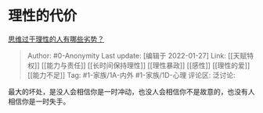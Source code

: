 # 理性的代价
[思维过于理性的人有哪些劣势？](https://www.zhihu.com/question/20274183/answer/496743761)

> Author: #0-Anonymity
> Last update: [编辑于 2022-01-27]
> Link: [[天赋特权]] [[能力与责任]] [[长时间保持理性]] [[理性暴政]] [[感性]] [[理性的爱]] [[能力不足]]
> Tag: #1-家族/1A-内外 #1-家族/1D-心理
> 评论区:
> 泛讨论:

最大的坏处，是没人会相信你是一时冲动，也没人会相信你不是故意的，也没有人相信你是一时失手。
